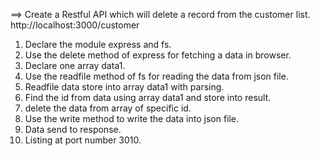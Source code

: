 
==> Create a Restful API which will delete a record from the customer list. http://localhost:3000/customer


1. Declare the module express and fs.
2. Use the delete method of express for fetching a data in browser.
3. Declare one array data1.
4. Use the readfile method of fs for reading the data from json file.
5. Readfile data store into array data1 with parsing.
6. Find the id from data using array data1 and store into result.
7. delete the data from array of specific id.
8. Use the write method to write the data into json file.
9. Data send to response.
10. Listing at port number 3010.
